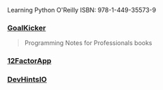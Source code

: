 Learning Python
O'Reilly
ISBN: 978-1-449-35573-9



### [GoalKicker](https://goalkicker.com)
> Programming Notes for Professionals books


### [12FactorApp](https://12factor.net)


### [DevHintsIO](https://devhints.io/)